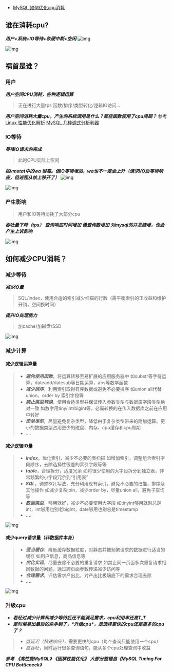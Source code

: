 - [MySQL 如何优化cpu消耗](https://www.cnblogs.com/YangJiaXin/p/10933458.html)

## 谁在消耗cpu?

***用户+系统+IO等待+软硬中断+空闲***
 ![img](https://img2018.cnblogs.com/blog/1179590/201905/1179590-20190527220055993-65442699.png)

![img](https://img2018.cnblogs.com/blog/1179590/201905/1179590-20190527220154673-599033146.png)

## 祸首是谁？

### 用户

***用户空间CPU消耗，各种逻辑运算***

> 正在进行大量tps
>  函数/排序/类型转化/逻辑IO访问...

***用户空间消耗大量cpu，产生的系统调用是什么？那些函数使用了cpu周期？***
 参考[
 Linux 性能优化解析](https://www.cnblogs.com/YangJiaXin/p/10928160.html)
 [MySQL 几种调式分析利器](https://www.cnblogs.com/YangJiaXin/p/10853560.html)

### IO等待

***等待IO请求的完成***

> 此时CPU实际上空闲

***如vmstat中的wa 很高。但IO等待增加，wa也不一定会上升（请求I/O后等待响应，但进程从核上移开了）***
 ![img](https://img2018.cnblogs.com/blog/1179590/201905/1179590-20190527220232193-1150896123.png)

![img](https://img2018.cnblogs.com/blog/1179590/201905/1179590-20190527220252309-1933130433.png)

### 产生影响

> 用户和IO等待消耗了大部分cpu

***吞吐量下降（tps）***
 ***查询响应时间增加***
 ***慢查询数增加***
 ***对mysql的并发陡增，也会产生上诉影响***

![img](https://img2018.cnblogs.com/blog/1179590/201905/1179590-20190527220350730-466848858.png)

## 如何减少CPU消耗？

### 减少等待

***减少IO量***

> SQL/index，使用合适的索引减少扫描的行数（需平衡索引的正收益和维护开销，空间换时间）

***提升IO处理能力***

> 加cache/加磁盘/SSD

![img](https://img2018.cnblogs.com/blog/1179590/201905/1179590-20190527220402693-1264789500.png)

### 减少计算

#### 减少逻辑运算量

> - ***避免使用函数***，将运算转移至易扩展的应用服务器中
>    如substr等字符运算，dateadd/datesub等日期运算，abs等数学函数
> - ***减少排序***，利用索引取得有序数据或避免不必要排序
>    如union all代替 union，order by 索引字段等
> - ***禁止类型转换***，使用合适类型并保证传入参数类型与数据库字段类型绝对一致
>    如数字用tiny/int/bigint等，必需转换的在传入数据库之前在应用中转好
> - ***简单类型***，尽量避免复杂类型，降低由于复杂类型带来的附加运算。更小的数据类型占用更少的磁盘、内存、cpu缓存和cpu周期
> - ....

#### 减少逻辑IO量

> - ***index***，优化索引，减少不必要的表扫描
>    如增加索引，调整组合索引字段顺序，去除选择性很差的索引字段等等
> - ***table***，合理拆分，适度冗余
>    如将很少使用的大字段拆分到独立表，非常频繁的小字段冗余到“引用表”
> - ***SQL***，调整SQL写法，充分利用现有索引，避免不必要的扫描，排序及其他操作
>    如减少复杂join，减少order by，尽量union all，避免子查询等
> - ***数据类型***，够用就好，减少不必要使用大字段
>    如tinyint够用就别总是int，int够用也别老bigint，date够用也别总是timestamp
> - ***....***

![img](https://img2018.cnblogs.com/blog/1179590/201905/1179590-20190527220428944-1005198827.png)

#### 减少query请求量（非数据库本身）

> - ***适当缓存***，降低缓存数据粒度，对静态并被频繁请求的数据进行适当的缓存
>    如用户信息，商品信息等
> - ***优化实现***，尽量去除不必要的重复请求
>    如禁止同一页面多次重复请求相同数据的问题，通过跨页面参数传递减少访问等
> - ***合理需求***，评估需求产出比，对产出比极端底下的需求合理去除
> - ***....***

![img](https://img2018.cnblogs.com/blog/1179590/201905/1179590-20190527220447492-64921986.png)

### 升级cpu

- ***若经过减少计算和减少等待后还不能满足需求，cpu利用率还高T_T***
- ***是时候拿出最后的杀手锏了，\*升级cpu\*，是选择更快的cpu还是更多的cpu了？***

> - *低延迟（快速响应）*，需要更快的cpu（每个查询只能使用一个cpu）
> - *高吞吐*，同时运行很多查询语句，能从多个cpu处理查询中收益

***参考***
 ***《高性能MySQL》***
 ***《图解性能优化》***
 ***大部分整理自《MySQL Tuning For CPU Bottleneck》***